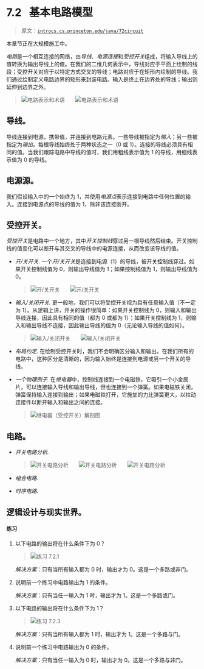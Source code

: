 # 7.2   基本电路模型

> 原文：[`introcs.cs.princeton.edu/java/72circuit`](https://introcs.cs.princeton.edu/java/72circuit)

本章节正在大规模施工中。

*电路*是一个相互连接的网络，由*导线*、*电源连接*和*受控开关*组成，将输入导线上的值转换为输出导线上的值。在我们的二维几何表示中，导线对应于平面上绘制的线段；受控开关对应于以特定方式交叉的导线；电路对应于在矩形内绘制的导线。我们通过绘制定义电路边界的矩形来封装电路。输入是终止在边界处的导线；输出则延伸到边界之外。

> ![电路表示和术语](img/f1c8a096eacb02f2d8b8d404c2b76398.png)       ![电路表示和术语](img/948f361d6dd70798decbfd9858e6345b.png)

## 导线。

导线连接到电源，携带值，并连接到电路元素。一些导线被指定为*输入*；另一些被指定为*输出*。每根导线始终处于两种状态之一（0 或 1）。连接的导线必须具有相同的值。当我们跟踪电路中导线的值时，我们用粗线表示值为 1 的导线，用细线表示值为 0 的导线。

## 电源源。

我们假设输入中的一个始终为 1，并使用*电源点*表示连接到电路中任何位置的输入。连接到电源点的导线的值为 1，除非该连接断开。

## 受控开关。

*受控开关*是电路中一个地方，其中*开关控制线*穿过另一根导线然后结束。开关控制线的值变化可以断开与其交叉的导线中的电源连接，从而改变该导线的值。

+   *开/关开关.* 一个*开/关开关*是连接到电源（1）的导线，被开关控制线穿过。如果开关控制线值为 0，则输出导线值为 1；如果控制线值为 1，则输出导线值为 0。

    > ![开/关开关](img/4842c5774cdcc6948310f8db31ba747f.png)       ![开/关开关](img/a84b3559545c0a5fa9e1f6d45618433a.png)

+   *输入/关闭开关.* 更一般地，我们可以将受控开关视为具有任意输入值（不一定为 1）。从逻辑上讲，开关的操作很简单：如果开关控制线为 0，则输入和输出导线连接，因此具有相同的值（都为 0 或都为 1）；如果开关控制线为 1，则输入和输出导线不连接，因此输出导线的值为 0（无论输入导线的值如何）。

    > ![输入/关闭开关](img/011a9a7fee849a8d23cfe4f502920a09.png)       ![输入/关闭开关](img/e0c57f9b87584b16a6be11183f38f44c.png)

+   *布局约定.* 在绘制受控开关时，我们不会明确区分输入和输出。在我们所有的电路中，这种区分是清晰的，因为输入始终是连接到电源或另一个开关的导线。

+   *一个物理例子.* 在*继电器*中，控制线连接到一个电磁铁，它吸引一个小金属片，可以连接输入导线和输出导线，但也连接到一个弹簧。如果电磁铁关闭，弹簧保持输入连接到输出；如果电磁铁打开，它施加的力比弹簧更大，以拉动连接件以断开输入和输出之间的连接。

    > ![继电器（受控开关）解剖图](img/a1e116a7ee7137a9ee96a48f0e4c33a7.png)

## 电路。

+   *开关电路分析.*

    > ![开关电路分析](img/27701f83bb730943a3161478caf9df98.png)       ![开关电路分析](img/e83bba2e31078fccc25810084051e333.png)       ![开关电路分析](img/490d1dc4fd9717145e8f5a0f0374928c.png)

+   *组合电路.*

+   *时序电路.*

## 逻辑设计与现实世界。

#### 练习

1.  以下电路的输出将在什么条件下为 0？

    > ![练习 7.2.1](img/633125d15dab682b9fd18522d07990ba.png)

    *解决方案*：只有当所有输入都为 0 时，输出才为 0。这是一个多路或非门。

1.  说明前一个练习中电路输出为 1 的条件。

    *解决方案*：只有当任一输入为 1 时，输出才为 1。这是一个多路或门。

1.  以下电路的输出将在什么条件下为 1？

    > ![练习 7.2.3](img/371a08969f758f5c7d461079c47a3bed.png)

    *解决方案*：只有当所有输入都为 1 时，输出才为 1。这是一个多路与门。

1.  说明前一个练习中电路输出为 0 的条件。

    *解决方案*：只有当任一输入为 0 时，输出才为 0。这是一个多路与非门。

